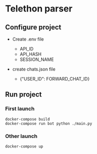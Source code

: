 # Telethon parser

## Configure project
- Create .env file
    * API_ID
    * API_HASH
    * SESSION_NAME
    

- create chats.json file
  * {"USER_ID": FORWARD_CHAT_ID}
## Run project

### First launch

```
docker-compose build
docker-compose run bot python ./main.py
```

### Other launch
```
docker-compose up
```